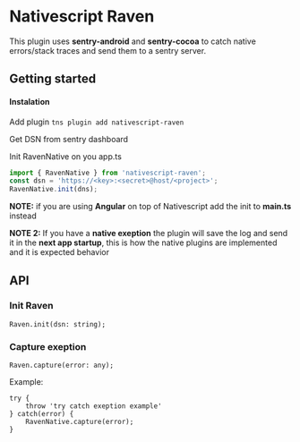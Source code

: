 # Nativescript Raven
This plugin uses **sentry-android** and **sentry-cocoa** to catch native errors/stack traces and send them to a sentry server.


## Getting started

#### Instalation
Add plugin
`tns plugin add nativescript-raven`

Get DSN from sentry dashboard

Init RavenNative on you app.ts

```ts
import { RavenNative } from 'nativescript-raven';
const dsn = 'https://<key>:<secret>@host/<project>';
RavenNative.init(dns);
```
**NOTE:** if you are using **Angular** on top of Nativescript add the init to **main.ts** instead
 
**NOTE 2:** If you have a **native exeption** the plugin will save the log and send it in the **next app startup**, this is how the native plugins are implemented and it is expected behavior

## API
### Init Raven

`Raven.init(dsn: string);`

### Capture exeption

`Raven.capture(error: any);`

Example: 
```
try {
    throw 'try catch exeption example'
} catch(error) { 
    RavenNative.capture(error);
}
```






